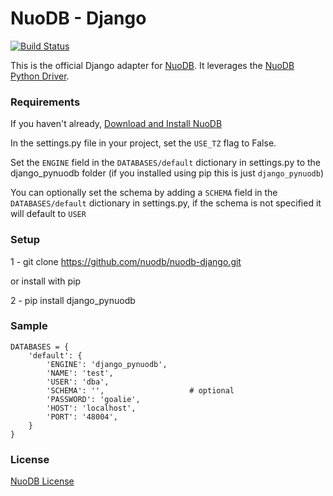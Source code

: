 # NuoDB - Django

[![Build Status](https://travis-ci.org/nuodb/nuodb-django.png?branch=master)](https://travis-ci.org/nuodb/nuodb-django)

This is the official Django adapter for [NuoDB](http://www.nuodb.com). It leverages the [NuoDB Python Driver](https://github.com/nuodb/nuodb-python).

### Requirements

If you haven't already, [Download and Install NuoDB](http://nuodb.com/download-nuodb/)

In the settings.py file in your project, set the `USE_TZ` flag to False.

Set the `ENGINE` field in the `DATABASES/default` dictionary in settings.py to the django_pynuodb folder (if you installed using pip this is just `django_pynuodb`)

You can optionally set the schema by adding a `SCHEMA` field in the `DATABASES/default` dictionary in settings.py, if the schema is not specified it will default to `USER`

### Setup

1 - git clone https://github.com/nuodb/nuodb-django.git

or install with pip

2 - pip install django_pynuodb


### Sample

```
DATABASES = {
    'default': {
        'ENGINE': 'django_pynuodb',                                                                                                      
        'NAME': 'test',                                                                                                                                                                                                                                                                                                    
        'USER': 'dba',
        'SCHEMA': '',  					# optional
        'PASSWORD': 'goalie',
        'HOST': 'localhost',                                                                                            
        'PORT': '48004',                                                                                                                                                      
    }
}
```

### License

[NuoDB License](https://github.com/nuodb/nuodb-drivers/blob/master/LICENSE)
